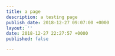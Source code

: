 ```yaml
---
title: a page
description: a testing page
publish_date: 2018-12-27 09:07:00 +0000
layout: ''
date: 2018-12-27 22:27:57 +0000
published: false

---
```

